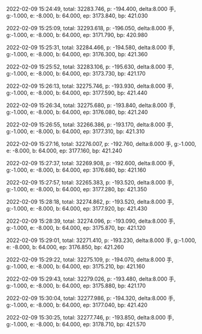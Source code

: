 2022-02-09 15:24:49, total: 32283.746, p: -194.400, delta:8.000 手, g:-1.000, e: -8.000, b: 64.000, ep: 3173.840, bp: 421.030

2022-02-09 15:25:09, total: 32293.618, p: -196.050, delta:8.000 手, g:-1.000, e: -8.000, b: 64.000, ep: 3171.790, bp: 420.980

2022-02-09 15:25:31, total: 32284.466, p: -194.580, delta:8.000 手, g:-1.000, e: -8.000, b: 64.000, ep: 3176.300, bp: 421.360

2022-02-09 15:25:52, total: 32283.106, p: -195.630, delta:8.000 手, g:-1.000, e: -8.000, b: 64.000, ep: 3173.730, bp: 421.170

2022-02-09 15:26:13, total: 32275.746, p: -193.930, delta:8.000 手, g:-1.000, e: -8.000, b: 64.000, ep: 3177.590, bp: 421.440

2022-02-09 15:26:34, total: 32275.680, p: -193.840, delta:8.000 手, g:-1.000, e: -8.000, b: 64.000, ep: 3176.080, bp: 421.240

2022-02-09 15:26:55, total: 32266.386, p: -193.170, delta:8.000 手, g:-1.000, e: -8.000, b: 64.000, ep: 3177.310, bp: 421.310

2022-02-09 15:27:16, total: 32276.007, p: -192.760, delta:8.000 手, g:-1.000, e: -8.000, b: 64.000, ep: 3177.160, bp: 421.240

2022-02-09 15:27:37, total: 32269.908, p: -192.600, delta:8.000 手, g:-1.000, e: -8.000, b: 64.000, ep: 3176.680, bp: 421.160

2022-02-09 15:27:57, total: 32265.383, p: -193.520, delta:8.000 手, g:-1.000, e: -8.000, b: 64.000, ep: 3177.280, bp: 421.350

2022-02-09 15:28:18, total: 32274.862, p: -193.520, delta:8.000 手, g:-1.000, e: -8.000, b: 64.000, ep: 3177.920, bp: 421.430

2022-02-09 15:28:39, total: 32274.096, p: -193.090, delta:8.000 手, g:-1.000, e: -8.000, b: 64.000, ep: 3175.870, bp: 421.120

2022-02-09 15:29:01, total: 32271.410, p: -193.230, delta:8.000 手, g:-1.000, e: -8.000, b: 64.000, ep: 3176.850, bp: 421.260

2022-02-09 15:29:22, total: 32275.109, p: -194.070, delta:8.000 手, g:-1.000, e: -8.000, b: 64.000, ep: 3175.210, bp: 421.160

2022-02-09 15:29:43, total: 32279.026, p: -193.480, delta:8.000 手, g:-1.000, e: -8.000, b: 64.000, ep: 3175.880, bp: 421.170

2022-02-09 15:30:04, total: 32277.986, p: -194.320, delta:8.000 手, g:-1.000, e: -8.000, b: 64.000, ep: 3177.040, bp: 421.420

2022-02-09 15:30:25, total: 32277.746, p: -193.850, delta:8.000 手, g:-1.000, e: -8.000, b: 64.000, ep: 3178.710, bp: 421.570